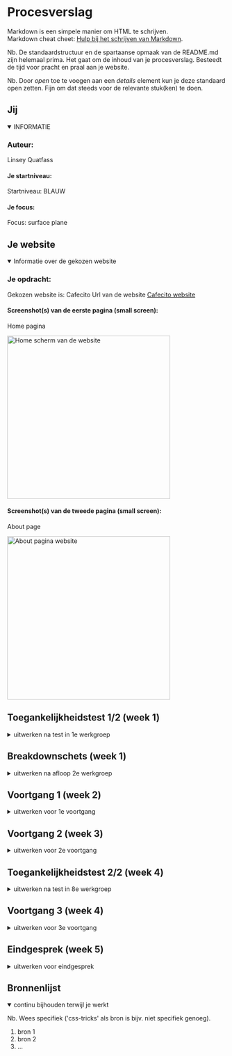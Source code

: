# Procesverslag
Markdown is een simpele manier om HTML te schrijven.  
Markdown cheat cheet: [Hulp bij het schrijven van Markdown](https://github.com/adam-p/markdown-here/wiki/Markdown-Cheatsheet).

Nb. De standaardstructuur en de spartaanse opmaak van de README.md zijn helemaal prima. Het gaat om de inhoud van je procesverslag. Besteedt de tijd voor pracht en praal aan je website.

Nb. Door *open* toe te voegen aan een *details* element kun je deze standaard open zetten. Fijn om dat steeds voor de relevante stuk(ken) te doen.





## Jij

<details open>
  <summary>INFORMATIE</summary>

  ### Auteur:
  Linsey Quatfass

  #### Je startniveau:
  Startniveau: BLAUW

  #### Je focus:
  Focus: surface plane
 
</details>





## Je website

<details open>
  <summary>Informatie over de gekozen website</summary>

  ### Je opdracht:
  Gekozen website is: Cafecito 
  Url van de website <a href="https://cafecito.nl/about-our-coffee/">Cafecito website</a>

  #### Screenshot(s) van de eerste pagina (small screen): 
  Home pagina

  <img src="readme-images/cafecito.nl_(iPhone XR).png" width="375px" alt="Home scherm van de website">

  

  #### Screenshot(s) van de tweede pagina (small screen):
  About page 

  <img src="readme-images/cafecito.nl_about-our-coffee_(iPhone XR).png" width="375px" alt="About pagina website">
 
</details>



## Toegankelijkheidstest 1/2 (week 1)

<details>
  <summary>uitwerken na test in 1e werkgroep</summary>

  ### Bevindingen
  Lijst met bevindingen website:

  website maakt niet gebruik van veel verschillende fonts.
  heeft een grote NAV bar, in de nav bar een optie om de taal te veranderen.
  Afbeeldingen verschijnen in beeld tijdens het scrollen.
  Scrol/caroucel bar met producten.
  Producten/afbeelding worden groter als je met de muis erover heen gaat.
  Producten die uitverkocht zijn worden aangegven door een doorzichtig vlak eroverheen. Wel nog klikbaar om product te bekijken.
  Nav bar komt vanaf rechts in beeld en neemt maar 20% in van het beeldscherm.
  Winkelmadje rechts onder blijft altijd in beeld staan bij acties. (zoals de nav bar aanklikken)
  De nav bar is geen vaste nav bar (dat ga ik wel doen)
  




  


  #### Screenreader
  Uit de test met de screenreader is uit gekomen dat hij bij het klikken op de website eerst een uitleg geeft over op wat voor website de gebruiker zich bevind.
  Bij het klikken op de button voor de 'transelate'geeft de website alleen aan dat het een button is. Verder geeft de screenreader extra uitleg bij producten en maakt er een soort verhaal van dat te volgen is. In de footer gaan wel een paar dingen mis. Hij spreekt hierbij niet alles uit wanneer er geklikt wordt op een uitklap button voor meer informatie. Verder is de screenreader al aardig netjes.


  #### Muis en Toetsenbord 
  Eerst begonne  we met het veranderen van de kleuren op de website. Alle kleuren bleven netjes en alles bleef goed leesbaar, de contrasten bleven duidelijk voor een website bezoeker. Bij de 'blurrvision' tool is alles niet meer goed leesbaar, maar het is niet onmogelijk.

  <img src="readme-images/Blurrvision.PNG" width="375px" alt="Blurr vision op de website">

  #### Motoriek (shocks, elastiekjes)
  Met de elastiekjes om twee vingers is het erg lastig om te scrollen het is nietmogelijk via het beeldscherm met de muispad. Wel kan het bij de scroll bar, aangezien klikken wel lukt. Zo lukte het ook om te klikken op buttons. De oefening met een ballon in 1 hand lukte de geene waarmee k de oefening deed niet goed, mij lukte het wel beter en merkte daardoor ook dat website niet erg chaotisch is waardoor ik ook ondertussen op de ballon kon letten en precies weer kon verder lezen vanaf waar ik gebleven was.

  Met het schock apperaat hebben wij niet gewerkt, omdat we het een beetje heftig vonden..




  #### Visueel (brillen, contrast, kleurenblind, dark/light). 
  wazige bril: NAV bar niet duidelijk zichtbaar, De 'p' is niet zichtbaar, De knoppen zijn zichtbaar, Boven titel van producten is zichtbaar, Contrasten zijn duidelijk, Footer is niet leesbaar.

  gele bril: Alles prima zichtbaar, geen hinderingen.

  tunnen vision bril:De tekst is niet te lezen.

  vlekkerig bril: Tekst valt te lezen maar is lastiger.

  Zwarte stip bril:Het is vervelend maar verder zijn acties mogelijk.

  Rechts geen zicht bril: De tekst is rechts niet zichtbaar dat hinderlijk is.


  

</details>



## Breakdownschets (week 1)

<details>
  <summary>uitwerken na afloop 2e werkgroep</summary>

  ### de hele pagina: 
  <img src="readme-images/dummy-plaatje.jpg" width="375px" alt="breakdown van de hele pagina">

  ### dynamisch deel (bijv menu): 
  <img src="readme-images/dummy-plaatje.jpg" width="375px" alt="breakdown van een dynamisch deel">

  ### wellicht nog een dynamisch deel (bijv filter): 
  <img src="readme-images/dummy-plaatje.jpg" width="375px" alt="breakdown van nog een dynamisch deel">

</details>





## Voortgang 1 (week 2)

<details>
  <summary>uitwerken voor 1e voortgang</summary>

  ### Stand van zaken
  Ik heb geen hinderingen gehad en met mijn code gaat het allemaal goed en ben ik goed op schema. Ik heb tot nu toe HTML en css code geschreven. 
  Verder had ik ook geen vragen, omdat ik lekker bezig met coderen en ook merk ik er meer plezier in te hebben dan de vorige keer. Dit omdat ik alles beter begrijp dan voorheen. Ik moet alleen mijn github op orde krijgen, dat is nog niet goed aangevuld.

  Het eerse voorgang gesprek kon ik niet aanwezig zijn vanwege dat mijn moeder ziek was. 


   HTML code
  <img src="readme-images/Codehtml.1.PNG">
  <img src="readme-images/Codehtml.1s.PNG">
  <img src="readme-images/codehtml.1ss.PNG">


  CSS code
  <img src="readme-images/css.1.PNG">
  <img src="readme-images/css.1s.PNG">
  <img src="readme-images/css.1ss.PNG">
  <img src="readme-images/css.1sss.PNG">
  <img src="readme-images/css.1ssss.PNG">
  <img src="readme-images/css.1sssss.PNG">



</details>





## Voortgang 2 (week 3)

<details>
  <summary>uitwerken voor 2e voortgang</summary>

  ### Stand van zaken
  Het coderen gaat nogsteeds goed, ik vergat alleen steeds de link van mijn github toetevoegen aan het excel bestand. Maar verder ervaar ik nogsteeds geen hinderingen. Momeenteel ben ik toe aan de css van mijn footer. Daarna wil ik mijn tweede pagina globaal gaan maken dus dat alle inhoud er is, en daarna deze te vormgeven. Ik heb een klein beetje javascript al geschreven voor mijn hamburger menu.

  ### Agenda voor meeting
  samen met je groepje opstellen

  | student 1      | student 2          | student 3    | student 4        |
  | ---            | ---                | ---          | ---              |
  | dit bespreken  | en dit             | en ik dit    | en dan ik dat    |
  | en dat ook nog | dit als er tijd is | nog een punt | dit wil ik zeker |
  | ...            | ...                | ...          | ...              |


  ### Verslag van meeting
  hier na afloop snel de uitkomsten van de meeting vastleggen

  - punt 1
  - punt 2
  - nog een punt
- ...

</details>





## Toegankelijkheidstest 2/2 (week 4)

<details>
  <summary>uitwerken na test in 8e werkgroep</summary>

  ### Bevindingen
  Lijst met je bevindingen die in de test naar voren kwamen (geef ook aan wat er verbeterd is):

  #### Screenreader
  Hier korte omschrijving (met indien nodig afbeeldingen)

  Hier een omschrijving van hoe het opgelost kan worden (met indien nodig afbeeldingen)


  #### Muis en Toetsenbord 
  Hier korte omschrijving (met indien nodig afbeeldingen)

  Hier een omschrijving van hoe het opgelost kan worden (met indien nodig afbeeldingen)


  #### Motoriek (shocks, elastiekjes)
  Hier korte omschrijving (met indien nodig afbeeldingen)

  Hier een omschrijving van hoe het opgelost kan worden (met indien nodig afbeeldingen)


  #### Visueel (brillen, contrast, kleurenblind, dark/light). 
  Hier korte omschrijving (met indien nodig afbeeldingen)

  Hier een omschrijving van hoe het opgelost kan worden (met indien nodig afbeeldingen)

</details>





## Voortgang 3 (week 4)

<details>
  <summary>uitwerken voor 3e voortgang</summary>

  ### Stand van zaken
  hier dit ging goed & dit was lastig (neem ook screenshots op van delen van je website en code)


  ### Agenda voor meeting
  samen met je groepje opstellen

  | student 1      | student 2          | student 3    | student 4        |
  | ---            | ---                | ---          | ---              |
  | dit bespreken  | en dit             | en ik dit    | en dan ik dat    |
  | en dat ook nog | dit als er tijd is | nog een punt | dit wil ik zeker |
  | ...            | ...                | ...          | ...              |


  ### Verslag van meeting
  hier na afloop snel de uitkomsten van de meeting vastleggen

  - punt 1
  - punt 2
  - nog een punt
  - ...

</details>





## Eindgesprek (week 5)

<details>
  <summary>uitwerken voor eindgesprek</summary>

  ### Je uitkomst - karakteristiek screenshots:
  <img src="readme-images/dummy-plaatje.jpg" width="375px" alt="uitomst opdracht 1">


  ### Dit ging goed/Heb ik geleerd: 
  Korte omschrijving met plaatjes

  <img src="readme-images/dummy-plaatje.jpg" width="375px" alt="top">


  ### Dit was lastig/Is niet gelukt:
  Korte omschrijving met plaatjes

  <img src="readme-images/dummy-plaatje.jpg" width="375px" alt="bummer">
</details>





## Bronnenlijst

<details open>
  <summary>continu bijhouden terwijl je werkt</summary>

  Nb. Wees specifiek ('css-tricks' als bron is bijv. niet specifiek genoeg).

  1. bron 1
  2. bron 2
  3. ...

</details>